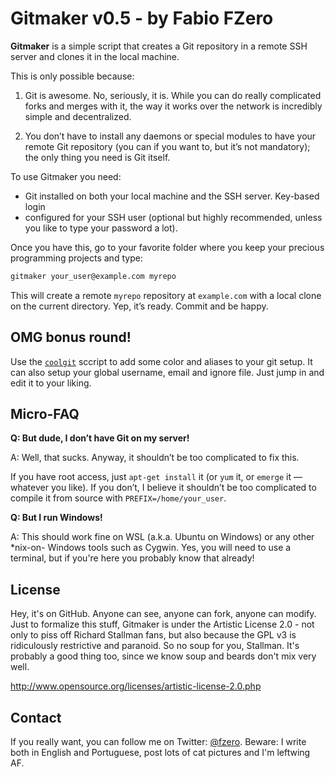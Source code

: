 # Gitmaker v0.5 - by Fabio FZero

**Gitmaker** is a simple script that creates a Git repository in a remote SSH
server and clones it in the local machine.

This is only possible because:

1. Git is awesome. No, seriously, it is. While you can do really complicated
forks and merges with it, the way it works over the network is incredibly simple
and decentralized.

2. You don’t have to install any daemons or special modules to have your remote
Git repository (you can if you want to, but it’s not mandatory); the only thing
you need is Git itself.

To use Gitmaker you need:

* Git installed on both your local machine and the SSH server. Key-based login
* configured for your SSH user (optional but highly recommended, unless you like to type your password a lot).

Once you have this, go to your favorite folder where you keep your precious programming projects and type:

```sh
gitmaker your_user@example.com myrepo
```

This will create a remote `myrepo` repository at `example.com` with a local clone
on the current directory. Yep, it’s ready. Commit and be happy.


## OMG bonus round!

Use the [`coolgit`](coolgit) sccript to add some color and aliases to your git setup. It can
also setup your global username, email and ignore file. Just jump in and edit it
to your liking.


## Micro-FAQ

**Q: But dude, I don’t have Git on my server!**

A: Well, that sucks. Anyway, it shouldn’t be too complicated to fix this.

If you have root access, just `apt-get install` it (or `yum` it, or `emerge` it —
whatever you like). If you don’t, I believe it shouldn’t be too complicated
to compile it from source with `PREFIX=/home/your_user`.


**Q: But I run Windows!**

A: This should work fine on WSL (a.k.a. Ubuntu on Windows) or any other *nix-on-
Windows tools such as Cygwin. Yes, you will need to use a terminal, but if
you're here you probably know that already!


## License

Hey, it's on GitHub. Anyone can see, anyone can fork, anyone can modify. Just
to formalize this stuff, Gitmaker is under the Artistic License 2.0 - not only
to piss off Richard Stallman fans, but also because the GPL v3 is ridiculously
restrictive and paranoid. So no soup for you, Stallman. It's probably a good
thing too, since we know soup and beards don't mix very well.

http://www.opensource.org/licenses/artistic-license-2.0.php


## Contact

If you really want, you can follow me on Twitter:
[@fzero](https://twitter.com/fzero). Beware: I write both in English and
Portuguese, post lots of cat pictures and I'm leftwing AF.
